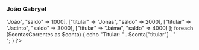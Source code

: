 ### João Gabryel
<?php
$contasCorrentes = [
    ["titular" => "João", "saldo" => 1000],
    ["titular" => "Jonas", "saldo" => 2000],
    ["titular" => "Jacinto", "saldo" => 3000],
    ["titular" => "Jaime", "saldo" => 4000]
];

foreach ($contasCorrentes as $conta) {
    echo "Titular: " . $conta["titular"] . "<br>";
}
?>